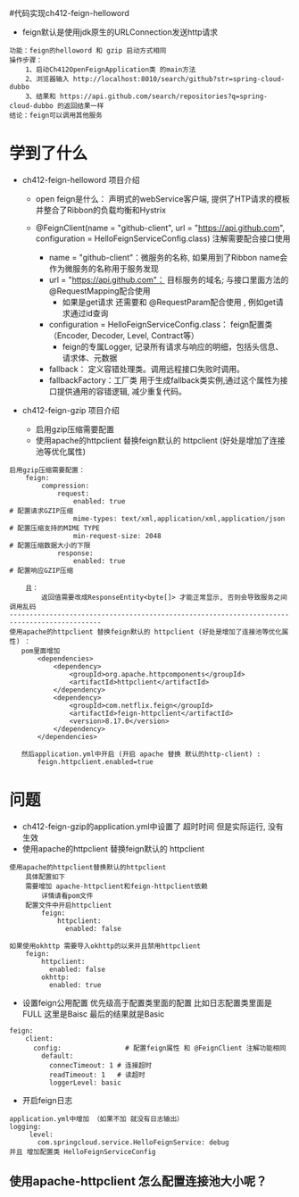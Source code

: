 #代码实现ch412-feign-helloword
- feign默认是使用jdk原生的URLConnection发送http请求
```
功能：feign的helloword 和 gzip 启动方式相同
操作步骤：
    1、启动Ch412OpenFeignApplication类 的main方法   
    2、浏览器输入 http://localhost:8010/search/github?str=spring-cloud-dubbo
    3、结果和 https://api.github.com/search/repositories?q=spring-cloud-dubbo 的返回结果一样
结论：feign可以调用其他服务

```
# 学到了什么
- ch412-feign-helloword 项目介绍
    - open feign是什么： 声明式的webService客户端, 提供了HTP请求的模板并整合了Ribbon的负载均衡和Hystrix
    
    - @FeignClient(name = "github-client", url = "https://api.github.com", configuration = HelloFeignServiceConfig.class) 注解需要配合接口使用
        - name = "github-client"：微服务的名称, 如果用到了Ribbon name会作为微服务的名称用于服务发现
        - url = "https://api.github.com"： 目标服务的域名; 与接口里面方法的 @RequestMapping配合使用
            - 如果是get请求 还需要和 @RequestParam配合使用 , 例如get请求通过id查询
        - configuration = HelloFeignServiceConfig.class： feign配置类 （Encoder, Decoder, Level, Contract等）
            - feign的专属Logger, 记录所有请求与响应的明细，包括头信息、请求体、元数据
        - fallback： 定义容错处理类。调用远程接口失败时调用。
        - fallbackFactory：工厂类 用于生成fallback类实例,通过这个属性为接口提供通用的容错逻辑, 减少重复代码。 

- ch412-feign-gzip 项目介绍
    - 启用gzip压缩需要配置
    - 使用apache的httpclient 替换feign默认的 httpclient (好处是增加了连接池等优化属性) 
```
启用gzip压缩需要配置：
    feign:
        compression:
            request:
                enabled: true                                             # 配置请求GZIP压缩
                mime-types: text/xml,application/xml,application/json     # 配置压缩支持的MIME TYPE
                min-request-size: 2048                                    # 配置压缩数据大小的下限
            response:
                enabled: true                                             # 配置响应GZIP压缩
                
    且： 
        返回值需要改成ResponseEntity<byte[]> 才能正常显示, 否则会导致服务之间调用乱码
---------------------------------------------------------------------------------------------
使用apache的httpclient 替换feign默认的 httpclient (好处是增加了连接池等优化属性) ：
   pom里面增加
       <dependencies>
           <dependency>
               <groupId>org.apache.httpcomponents</groupId>
               <artifactId>httpclient</artifactId>
           </dependency>
           <dependency>
               <groupId>com.netflix.feign</groupId>
               <artifactId>feign-httpclient</artifactId>
               <version>8.17.0</version>
           </dependency>
       </dependencies>
       
   然后application.yml中开启 (开启 apache 替换 默认的http-client) :
       feign.httpclient.enabled=true
```
# 问题 
- ch412-feign-gzip的application.yml中设置了 超时时间 但是实际运行, 没有生效
- 使用apache的httpclient 替换feign默认的 httpclient 
```
使用apache的httpclient替换默认的httpclient 
    具体配置如下
    需要增加 apache-httpclient和feign-httpclient依赖
        详情请看pom文件
    配置文件中开启httpclient
        feign:
            httpclient: 
              enabled: false
          
如果使用okhttp 需要导入okhttp的以来并且禁用httpclient
    feign:
        httpclient: 
          enabled: false
        okhttp:
          enabled: true        
```

- 设置feign公用配置 优先级高于配置类里面的配置 比如日志配置类里面是FULL 这里是Baisc 最后的结果就是Basic
```
feign:
    client:
      config:                # 配置feign属性 和 @FeignClient 注解功能相同
        default:
          connecTimeout: 1 # 连接超时
          readTimeout: 1   # 读超时
          loggerLevel: basic
```
- 开启feign日志
```
application.yml中增加 （如果不加 就没有日志输出）
logging:
     level:
       com.springcloud.service.HelloFeignService: debug
并且 增加配置类 HelloFeignServiceConfig

```
## 使用apache-httpclient 怎么配置连接池大小呢？